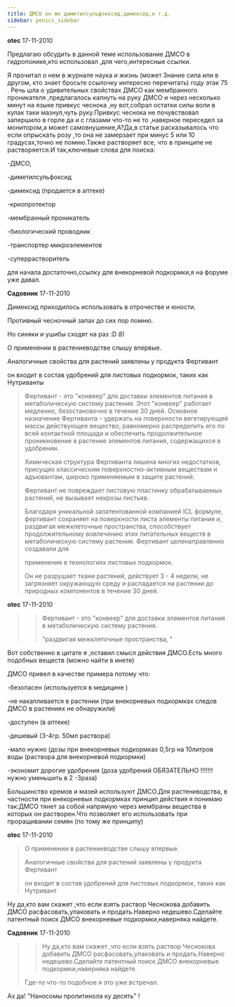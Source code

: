 ```yaml
---
title: ДМСО он же диметилсульфокксид,димексид,и т.д.
sidebar: ponics_sidebar
---
```


**otec** 17-11-2010

Предлагаю обсудить в данной теме использование ДМСО в гидропонике,кто использовал ,для чего,интересные ссылки.

Я прочитал о нем в журнале наука и жизнь (может Знание сила или в другом, кто знает бросьте ссылочку интересно перечитать) году этак 75 . Речь шла о удивительных свойствах ДМСО как мембранного проникателя ,предлагалось капнуть на руку ДМСО и через несколько минут на языке привкус чеснока ,ну вот,собрал остатки силы воли в кулак таки мазнул,чуть руку.Привкус чеснока не почувствовал запершило в горле да и с глазами что-то не то ,наверное переседел за монитором,а может самовнушение,А?Да,в статье расказывалось что если опрыскать розу ,то она не замерзает при минус 5 или 10 градусах,точно не помню.Также растворяет все, что в принципе не растворяется.И так,ключевые слова для поиска:

-ДМСО,

-диметилсульфоксид

-димексид (продается в аптеке)

-криопротектор

-мембранный проникатель

-биологический проводник

-транспортер микроэлементов

-суперрастворитель

для начала достаточно,ссылку для внекорневой подкормки,я на форуме уже давал.


**Садовник** 17-11-2010

Димексид приходилось использовать в отрочестве и юности.

Противный чесночный запах до сих пор помню.

Но синяки и ушибы сходят на раз :D *8)*

О применении в растениеводстве слышу впервые.

Аналогичные свойства для растений заявлены у продукта Фертивант

он входит в состав удобрений для листовых подкормок, таких как Нутриванты

> Фертивант - это "конвеер" для доставки элементов питания в метаболическую систему растения. Этот "конвеер" работает медленно, безостановочно в течение 30 дней. Основное назначение Фертиванта – удержать на поверхности вегетирующей массы действующее вещество, равномерно распределить его по всей контактной площади и обеспечить продолжительное проникновение в растение элементов питания, содержащихся в удобрении.
> 
> Химическая структура Фертиванта лишена многих недостатков, присущих классическим поверхностно-активным веществам и адъювантам, широко применяемым в защите растений.
> 
> Фертивант не повреждает листовую пластинку обрабатываемых растений, не вызывает некрозы листьев.
> 
> Благодаря уникальной запатентованной компанией ICL формуле, фертивант сохраняет на поверхности листа элементы питания и, раздвигая межклеточные пространства, способствует продолжительному вовлечению этих питательных веществ в метаболическую систему растения. Фертивант целенаправленно создавали для
> 
> применения в технологиях листовых подкормок.
> 
> Он не разрушает ткани растений, действует 3 - 4 недели, не загрязняет окружающую среду и распадается на растении до природных компонентов в течение 30 дней.



**otec** 17-11-2010

> > Фертивант - это "конвеер" для доставки элементов питания в метаболическую систему растения. 
> > 
> > "раздвигая межклеточные пространства, "

Вот собственно в цитате я ,оставил смысл действия ДМСО.Есть много подобных веществ (можно найти в инете)

ДМСО привел в качестве примера потому что:

-безопасен (используется в медицине )

-не накапливается в растении (при внекорневых подкормках следов ДМСО в растениях не обнаружили)

-доступен (в аптеке)

-дешевый (3-4гр. 50мл раствора)

-мало нужно (дозы при внекорневых подкормках 0,5гр на 10литров воды (раствора для внекорневой подкормки)

-экономит дорогие удобрения (доза удобрений ОБЯЗАТЕЛЬНО !!!!!!! нужно уменьшить в 2 -3раза)

Большинство кремов и мазей используют ДМСО.Для растениводства, в частности при внекорневых подкормках принцип действия я понимаю так:ДМСО тянет за собой напрямую через мембраны вещества в которых он растворен.Что позволяет его использовать при проращивании семян (по тому же принципу)


**otec** 17-11-2010

> О применении в растениеводстве слышу впервые.
> 
> Аналогичные свойства для растений заявлены у продукта Фертивант
> 
> он входит в состав удобрений для листовых подкормок, таких как Нутривант

Ну да,кто вам скажет ,что если взять раствор Чеснокова добавить ДМСО расфасовать,упаковать и продать.Наверно недешево.Сделайте патентный поиск ДМСО внекорневые подкормки,наверняка найдете.


**Садовник** 17-11-2010

 
> > Ну да,кто вам скажет ,что если взять раствор Чеснокова добавить ДМСО расфасовать,упаковать и продать.Наверно недешево.Сделайте патентный поиск ДМСО внекорневые подкормки,наверняка найдете.
> 
> 
> 
> Где-то что-то подобное я это уже встречал.

Ах да! "Наносомы пролитинола ку десять" !


